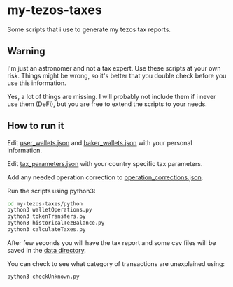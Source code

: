 # my-tezos-taxes

Some scripts that i use to generate my tezos tax reports.

## Warning

I'm just an astronomer and not a tax expert. Use these scripts at your own
risk. Things might be wrong, so it's better that you double check before
you use this information.

Yes, a lot of things are missing. I will probably not include them if i
never use them (DeFi), but you are free to extend the scripts to your needs.

## How to run it

Edit [user_wallets.json](data/user_wallets.json) and
[baker_wallets.json](data/baker_wallets.json) with your personal information.

Edit [tax_parameters.json](data/tax_parameters.json) with your country specific tax
parameters.

Add any needed operation correction to [operation_corrections.json](data/operation_corrections.json).

Run the scripts using python3:

```bash
cd my-tezos-taxes/python
python3 walletOperations.py
python3 tokenTransfers.py
python3 historicalTezBalance.py
python3 calculateTaxes.py
```

After few seconds you will have the tax report and some csv files will be saved in the [data directory](data).

You can check to see what category of transactions are unexplained using:

```bash
python3 checkUnknown.py
```